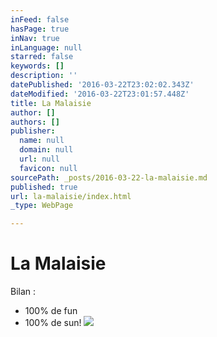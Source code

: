 ```yaml
---
inFeed: false
hasPage: true
inNav: true
inLanguage: null
starred: false
keywords: []
description: ''
datePublished: '2016-03-22T23:02:02.343Z'
dateModified: '2016-03-22T23:01:57.448Z'
title: La Malaisie
author: []
authors: []
publisher:
  name: null
  domain: null
  url: null
  favicon: null
sourcePath: _posts/2016-03-22-la-malaisie.md
published: true
url: la-malaisie/index.html
_type: WebPage

---
```

# La Malaisie

Bilan : 

* 100% de fun
* 100% de sun!
![](https://the-grid-user-content.s3-us-west-2.amazonaws.com/6c88d812-6b00-432f-8580-befbe9e22fbc.jpg)